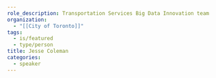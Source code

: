 ```yaml
---
role_description: Transportation Services Big Data Innovation team
organization:
  - "[[City of Toronto]]"
tags:
  - is/featured
  - type/person
title: Jesse Coleman
categories:
  - speaker
---
```

